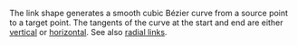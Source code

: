 The link shape generates a smooth cubic Bézier curve from a source point to a target point. The tangents of the curve at the start and end are either [vertical](https://pub.dev/documentation/d4_shape/latest/d4_shape/Link/Link.vertical.html) or [horizontal](https://pub.dev/documentation/d4_shape/latest/d4_shape/Link/Link.horizontal.html). See also [radial links](https://pub.dev/documentation/d4_shape/latest/topics/Radial%20links-topic.html).